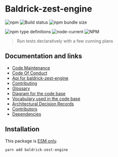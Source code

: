# Baldrick-zest-engine

![npm](https://img.shields.io/npm/v/baldrick-zest-engine) ![Build
status](https://github.com/flarebyte/baldrick-zest-engine/actions/workflows/main.yml/badge.svg)
![npm bundle
size](https://img.shields.io/bundlephobia/min/baldrick-zest-engine)

![npm type
definitions](https://img.shields.io/npm/types/baldrick-zest-engine)
![node-current](https://img.shields.io/node/v/baldrick-zest-engine)
![NPM](https://img.shields.io/npm/l/baldrick-zest-engine)

> Run tests declaratively with a few cunning plans

## Documentation and links

-   [Code Maintenance](MAINTENANCE.md)
-   [Code Of Conduct](CODE_OF_CONDUCT.md)
-   [Api for baldrick-zest-engine](API.md)
-   [Contributing](CONTRIBUTING.md)
-   [Glossary](GLOSSARY.md)
-   [Diagram for the code base](INTERNAL.md)
-   [Vocabulary used in the code base](CODE_VOCABULARY.md)
-   [Architectural Decision Records](DECISIONS.md)
-   [Contributors](https://github.com/flarebyte/baldrick-zest-engine/graphs/contributors)
-   [Dependencies](https://github.com/flarebyte/baldrick-zest-engine/network/dependencies)

## Installation

This package is [ESM
only](https://blog.sindresorhus.com/get-ready-for-esm-aa53530b3f77).

```bash
yarn add baldrick-zest-engine
```
